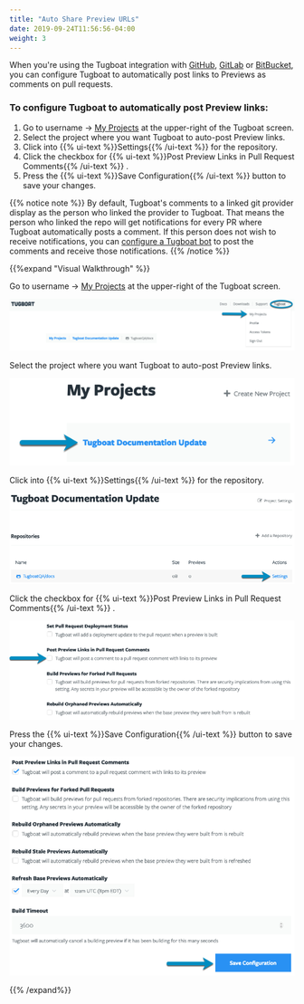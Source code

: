 ```yaml
---
title: "Auto Share Preview URLs"
date: 2019-09-24T11:56:56-04:00
weight: 3
---
```


When you're using the Tugboat integration with
[GitHub](/setting-up-tugboat/connect-with-your-provider/#github),
[GitLab](/setting-up-tugboat/connect-with-your-provider/#gitlab) or
[BitBucket](/setting-up-tugboat/connect-with-your-provider/#bitbucket), you can
configure Tugboat to automatically post links to Previews as comments on pull
requests.

### To configure Tugboat to automatically post Preview links:

1. Go to username -> [My Projects](https://dashboard.tugboat.qa/projects) at the
   upper-right of the Tugboat screen.
2. Select the project where you want Tugboat to auto-post Preview links.
3. Click into {{% ui-text %}}Settings{{% /ui-text %}} for the repository.
4. Click the checkbox for {{% ui-text %}}Post Preview Links in Pull Request
   Comments{{% /ui-text %}} .
5. Press the {{% ui-text %}}Save Configuration{{% /ui-text %}} button to save
   your changes.

{{% notice note %}} By default, Tugboat's comments to a linked git provider
display as the person who linked the provider to Tugboat. That means the person
who linked the repo will get notifications for every PR where Tugboat
automatically posts a comment. If this person does not wish to receive
notifications, you can
[configure a Tugboat bot](/administer-tugboat-crew/user-admin/#add-a-tugboat-bot-to-your-team)
to post the comments and receive those notifications. {{% /notice %}}

{{%expand "Visual Walkthrough" %}}

Go to username -> [My Projects](https://dashboard.tugboat.qa/projects) at the
upper-right of the Tugboat screen.

![Go to username -> My Projects](/_images/go-to-user-my-projects.png)

Select the project where you want Tugboat to auto-post Preview links.

![Select the project](/_images/select-a-project.png)

Click into {{% ui-text %}}Settings{{% /ui-text %}} for the repository.

![Go to Repository Settings](/_images/go-to-repository-settings.png)

Click the checkbox for {{% ui-text %}}Post Preview Links in Pull Request
Comments{{% /ui-text %}} .

![Click the checkbox next to Post Preview Links in Pull Request Comments](/_images/share-preview-post-preview-links-in-pull-request-comments.png)

Press the {{% ui-text %}}Save Configuration{{% /ui-text %}} button to save your
changes.

![Press the Save Configuration button](/_images/share-preview-repo-settings-save-configuration.png)

{{% /expand%}}

